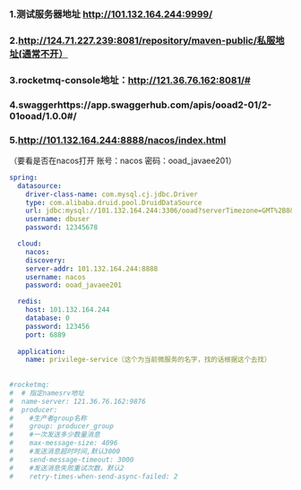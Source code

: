 ### 1.测试服务器地址 http://101.132.164.244:9999/

### 2.http://124.71.227.239:8081/repository/maven-public/私服地址(通常不开）



### 3.rocketmq-console地址：http://121.36.76.162:8081/#

### 4.swaggerhttps://app.swaggerhub.com/apis/ooad2-01/2-01ooad/1.0.0#/

### 5.http://101.132.164.244:8888/nacos/index.html

（要看是否在nacos打开   账号：nacos   密码：ooad_javaee201）



```yaml
spring:
  datasource:
    driver-class-name: com.mysql.cj.jdbc.Driver
    type: com.alibaba.druid.pool.DruidDataSource
    url: jdbc:mysql://101.132.164.244:3306/ooad?serverTimezone=GMT%2B8&useUnicode=true&characterEncoding=UTF8
    username: dbuser
    password: 12345678

  cloud:
    nacos:
    discovery:
    server-addr: 101.132.164.244:8888
    username: nacos
    password: ooad_javaee201

  redis:
    host: 101.132.164.244
    database: 0
    password: 123456
    port: 6889
    
  application:
    name: privilege-service（这个为当前微服务的名字，找的话根据这个去找）
	
	
#rocketmq:
#  # 指定namesrv地址
#  name-server: 121.36.76.162:9876
#  producer:
#    #生产者group名称
#    group: producer_group
#    #一次发送多少数量消息
#    max-message-size: 4096
#    #发送消息超时时间,默认3000
#    send-message-timeout: 3000
#    #发送消息失败重试次数，默认2
#    retry-times-when-send-async-failed: 2
	
```

